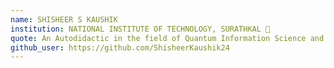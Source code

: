```yaml
---
name: SHISHEER S KAUSHIK
institution: NATIONAL INSTITUTE OF TECHNOLOGY, SURATHKAL 🚩
quote: An Autodidactic in the field of Quantum Information Science and Cryptography fanatic
github_user: https://github.com/ShisheerKaushik24
---
```

